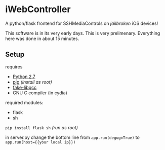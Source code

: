 iWebController
==========

A python/flask frontend for SSHMediaControls on *jailbroken* iOS devices!

This software is in its very early days. This is very prelimenary. Everything here was done in about 15 minutes.

Setup
-----
requires

* [Python 2.7](https://code.google.com/p/yangapp/downloads/detail?name=python_2.7.3-3_iphoneos-arm.deb)
* [pip](https://pip.pypa.io/en/latest/installing.html) *(install as root)*
* [fake-libgcc](https://code.google.com/p/ipod-tools/downloads/detail?name=fake-libgcc_1.0_iphoneos-arm.deb)
* GNU C compiler (in cydia)

required modules:
* flask
* sh

`pip install flask sh` *(run as root)*

in server.py change the bottom line from
`app.run(degug=True)` to `app.run(host={{your local ip}})`
